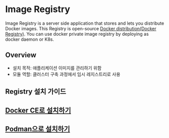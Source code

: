 # Image Registry
Image Registry is a server side application that stores and lets you distribute Docker images.
This Registry is open-source [Docker distribution(Docker Registry)](https://github.com/distribution/distribution).
You can use docker private image registry by deploying as docker daemon or K8s.

## Overview
* 설치 목적: 애플리케이션 이미지를 관리하기 위함
* 모듈 역할: 클러스터 구축 과정에서 임시 레지스트리로 사용

## Registry 설치 가이드

## [Docker CE로 설치하기](https://github.com/tmax-cloud/install-registry/blob/5.0/docker-ce.md)

## [Podman으로 설치하기](https://github.com/tmax-cloud/install-registry/blob/5.0/podman.md)
